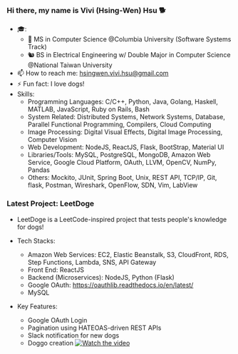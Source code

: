 ### Hi there, my name is Vivi (Hsing-Wen) Hsu 🐕

<!--
**hsingwenhsu/hsingwenhsu** is a ✨ _special_ ✨ repository because its `README.md` (this file) appears on your GitHub profile.

Here are some ideas to get you started:

- 🔭 I’m currently working on ...
- 🌱 I’m currently learning ...
- 👯 I’m looking to collaborate on ...
- 🤔 I’m looking for help with ...
- 💬 Ask me about ...
- 📫 How to reach me: ...
- 😄 Pronouns: ...
- ⚡ Fun fact: ...
-->
- 🎓: 
    - 🦁 MS in Computer Science @Columbia University (Software Systems Track)
    - 🐿️ BS in Electrical Engineering w/ Double Major in Computer Science @National Taiwan University     
- 📫 How to reach me: hsingwen.vivi.hsu@gmail.com
- ⚡ Fun fact: I love dogs!
- Skills:
    - Programming Languages: C/C++, Python, Java, Golang, Haskell, MATLAB, JavaScript, Ruby on Rails, Bash
    - System Related: Distributed Systems, Network Systems, Database, Parallel Functional Programming, Compilers, Cloud Computing
    - Image Processing: Digital Visual Effects, Digital Image Processing, Computer Vision
    - Web Development: NodeJS, ReactJS, Flask, BootStrap, Material UI
    - Libraries/Tools: MySQL, PostgreSQL, MongoDB, Amazon Web Service, Google Cloud Platform, OAuth, LLVM, OpenCV, NumPy, Pandas
    - Others: Mockito, JUnit, Spring Boot, Unix, REST API, TCP/IP, Git, flask, Postman, Wireshark, OpenFlow, SDN, Vim, LabView

### Latest Project: LeetDoge
- LeetDoge is a LeetCode-inspired project that tests people's knowledge for dogs!
- Tech Stacks:
    - Amazon Web Services: EC2, Elastic Beanstalk, S3, CloudFront, RDS, Step Functions, Lambda, SNS, API Gateway
    - Front End: ReactJS
    - Backend (Microservices): NodeJS, Python (Flask)
    - Google OAuth: https://oauthlib.readthedocs.io/en/latest/
    - MySQL
   
- Key Features:
    - Google OAuth Login
    - Pagination using HATEOAS-driven REST APIs
    - Slack notification for new dogs
    - Doggo creation
[![Watch the video](https://i.imgur.com/8BQ3oOx.png)](https://www.youtube.com/watch?v=16pxKZIjH1o)
